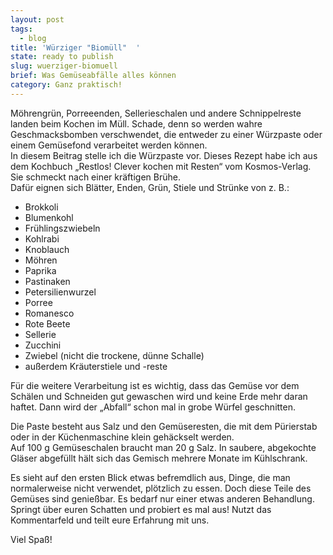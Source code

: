 ```yaml
---
layout: post
tags:
  - blog
title: 'Würziger "Biomüll"  '
state: ready to publish
slug: wuerziger-biomuell
brief: Was Gemüseabfälle alles können
category: Ganz praktisch!
---
```


Möhrengrün, Porreeenden, Sellerieschalen und andere Schnippelreste landen beim Kochen im Müll. Schade, denn so werden wahre Geschmacksbomben verschwendet, die entweder zu einer Würzpaste oder einem Gemüsefond verarbeitet werden können.<br>In diesem Beitrag stelle ich die Würzpaste vor. Dieses Rezept habe ich aus dem Kochbuch „Restlos! Clever kochen mit Resten“ vom Kosmos-Verlag. Sie schmeckt nach einer kräftigen Brühe.
<br>Dafür eignen sich Blätter, Enden, Grün, Stiele und Strünke von z. B.:<p>
-  Brokkoli 
-  Blumenkohl
-  Frühlingszwiebeln
-  Kohlrabi
-  Knoblauch
-  Möhren
-  Paprika
-  Pastinaken
-  Petersilienwurzel
-  Porree
-  Romanesco
-  Rote Beete
-  Sellerie
-  Zucchini
-  Zwiebel (nicht die trockene, dünne Schalle)
-  außerdem Kräuterstiele und -reste

Für die weitere Verarbeitung ist es wichtig, dass das Gemüse vor dem Schälen und Schneiden gut gewaschen wird und keine Erde mehr daran haftet. Dann wird der „Abfall“ schon mal in grobe Würfel geschnitten.

Die Paste besteht aus Salz und den Gemüseresten, die mit dem Pürierstab oder in der Küchenmaschine klein gehäckselt werden.<br>Auf 100 g Gemüseschalen braucht man 20 g Salz.
In saubere, abgekochte Gläser abgefüllt hält sich das Gemisch mehrere Monate im Kühlschrank. 

Es sieht auf den ersten Blick etwas befremdlich aus, Dinge, die man normalerweise nicht verwendet, plötzlich zu essen. Doch diese Teile des Gemüses sind genießbar. Es bedarf nur einer etwas anderen Behandlung.<br>Springt über euren Schatten und probiert es mal aus!
Nutzt das Kommentarfeld und teilt eure Erfahrung mit uns.

Viel Spaß!
